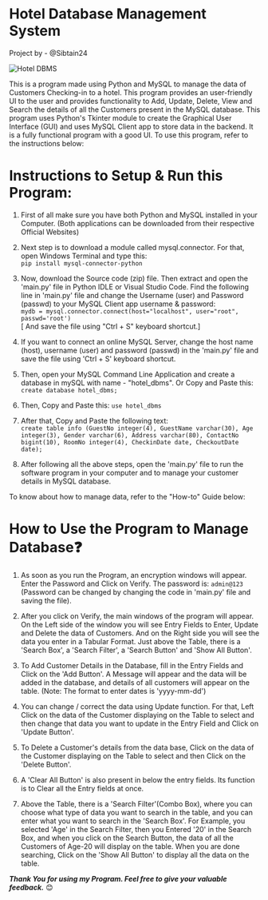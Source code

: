 # Hotel Database Management System
Project by - @Sibtain24

![Hotel DBMS](https://github.com/user-attachments/assets/84c1745c-93ca-4d6e-bf02-1b99e469cd5d)

This is a program made using Python and MySQL to manage the data of Customers Checking-in to a hotel. This program provides an user-friendly UI to the user and provides functionality to Add, Update, Delete, View and Search the details of all the Customers present in the MySQL database. This program uses Python's Tkinter module to create the Graphical User Interface (GUI) and uses MySQL Client app to store data in the backend. It is a fully functional program with a good UI. To use this program, refer to the instructions below:

# Instructions to Setup & Run this Program:

1) First of all make sure you have both Python and MySQL installed in your Computer. (Both applications can be downloaded from their respective Official Websites)

2) Next step is to download a module called mysql.connector. For that, open Windows Terminal and type this:<br>`pip install mysql-connector-python`

3) Now, download the Source code (zip) file. Then extract and open the 'main.py' file in Python IDLE or Visual Studio Code. Find the following line in 'main.py' file and change the Username (user) and Password (passwd) to your MySQL Client app username & password:<br>
   `mydb = mysql.connector.connect(host="localhost", user="root", passwd='root')` <br> [ And save the file using "Ctrl + S" keyboard shortcut.]

4) If you want to connect an online MySQL Server, change the host name (host), username (user) and password (passwd) in the 'main.py' file and save the file using 'Ctrl + S' keyboard shortcut.

5) Then, open your MySQL Command Line Application and create a database in mySQL with name - "hotel_dbms". Or Copy and Paste this:<br>`create database hotel_dbms;`

6) Then, Copy and Paste this: `use hotel_dbms`

7) After that, Copy and Paste the following text: <br>
  `create table info (GuestNo integer(4), GuestName varchar(30), Age integer(3), Gender varchar(6), Address varchar(80), ContactNo bigint(10), RoomNo integer(4), CheckinDate date, CheckoutDate date);`

8) After following all the above steps, open the 'main.py' file to run the software program in your computer and to manage your customer details in MySQL database.

To know about how to manage data, refer to the "How-to" Guide below:

# How to Use the Program to Manage Database❓

1) As soon as you run the Program, an encryption windows will appear. Enter the Password and Click on Verify. The password is: `admin@123` (Password can be changed by changing the code in 'main.py' file and saving the file).

2) After you click on Verify, the main windows of the program will appear. On the Left side of the window you will see Entry Fields to Enter, Update and Delete the data of Customers. And on the Right side you will see the data you enter in a Tabular Format. Just above the Table, there is a 'Search Box', a 'Search Filter', a 'Search Button' and 'Show All Button'.

3) To Add Customer Details in the Database, fill in the Entry Fields and Click on the 'Add Button'. A Message will appear and the data will be added in the database, and details of all customers will appear on the table. (Note: The format to enter dates is 'yyyy-mm-dd')

4) You can change / correct the data using Update function. For that, Left Click on the data of the Customer displaying on the Table to select and then change that data you want to update in the Entry Field and Click on 'Update Button'.

5) To Delete a Customer's details from the data base, Click on the data of the Customer displaying on the Table to select and then Click on the 'Delete Button'.

6) A 'Clear All Button' is also present in below the entry fields. Its function is to Clear all the Entry fields at once.

7) Above the Table, there is a 'Search Filter'(Combo Box), where you can choose what type of data you want to search in the table, and you can enter what you want to search in the 'Search Box'. For Example, you selected 'Age' in the Search Filter, then you Entered '20' in the Search Box, and when you click on the Search Button, the data of all the Customers of Age-20 will display on the table. When you are done searching, Click on the 'Show All Button' to display all the data on the table.

***Thank You for using my Program. Feel free to give your valuable feedback.*** 😊
